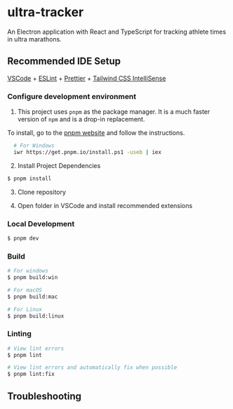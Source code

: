 # ultra-tracker

An Electron application with React and TypeScript for tracking athlete times in
ultra marathons.

## Recommended IDE Setup

[VSCode](https://code.visualstudio.com/) +
[ESLint](https://marketplace.visualstudio.com/items?itemName=dbaeumer.vscode-eslint) +
[Prettier](https://marketplace.visualstudio.com/items?itemName=esbenp.prettier-vscode) +
[Tailwind CSS IntelliSense](https://marketplace.visualstudio.com/items?itemName=bradlc.vscode-tailwindcss)

### Configure development environment

1. This project uses `pnpm` as the package manager. It is a much faster version of
`npm` and is a drop-in replacement.

To install, go to the [pnpm website](https://pnpm.io/installation) and follow
the instructions.
```bash
  # For Windows
  iwr https://get.pnpm.io/install.ps1 -useb | iex
```
2. Install Project Dependencies
```bash
$ pnpm install
```
3. Clone repository 

4. Open folder in VSCode and install recommended extensions



### Local Development

```bash
$ pnpm dev
```

### Build

```bash
# For windows
$ pnpm build:win

# For macOS
$ pnpm build:mac

# For Linux
$ pnpm build:linux
```

### Linting

```bash
# View lint errors
$ pnpm lint
```

```bash
# View lint errors and automatically fix when possible
$ pnpm lint:fix
```

## Troubleshooting
